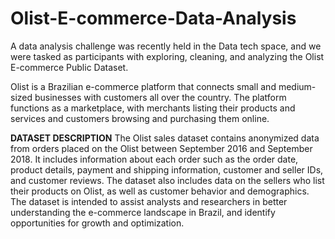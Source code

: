 # Olist-E-commerce-Data-Analysis
A data analysis challenge was recently held in the Data tech space, and we were tasked as participants with exploring, cleaning, and analyzing the Olist E-commerce Public Dataset.

Olist is a Brazilian e-commerce platform that connects small and medium-sized businesses with customers all over the country. The platform functions as a marketplace, with merchants listing their products and services and customers browsing and purchasing them online.

**DATASET DESCRIPTION**
The Olist sales dataset contains anonymized data from orders placed on the Olist between September 2016 and September 2018. It includes information about each order such as the order date, product details, payment and shipping information, customer and seller IDs, and customer reviews. The dataset also includes data on the sellers who list their products on Olist, as well as customer behavior and demographics. The dataset is intended to assist analysts and researchers in better understanding the e-commerce landscape in Brazil, and identify opportunities for growth and optimization.
